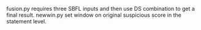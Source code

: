 fusion.py requires three SBFL inputs and then use DS combination to get a final result.
newwin.py set window on original suspicious score in the statement level. 
